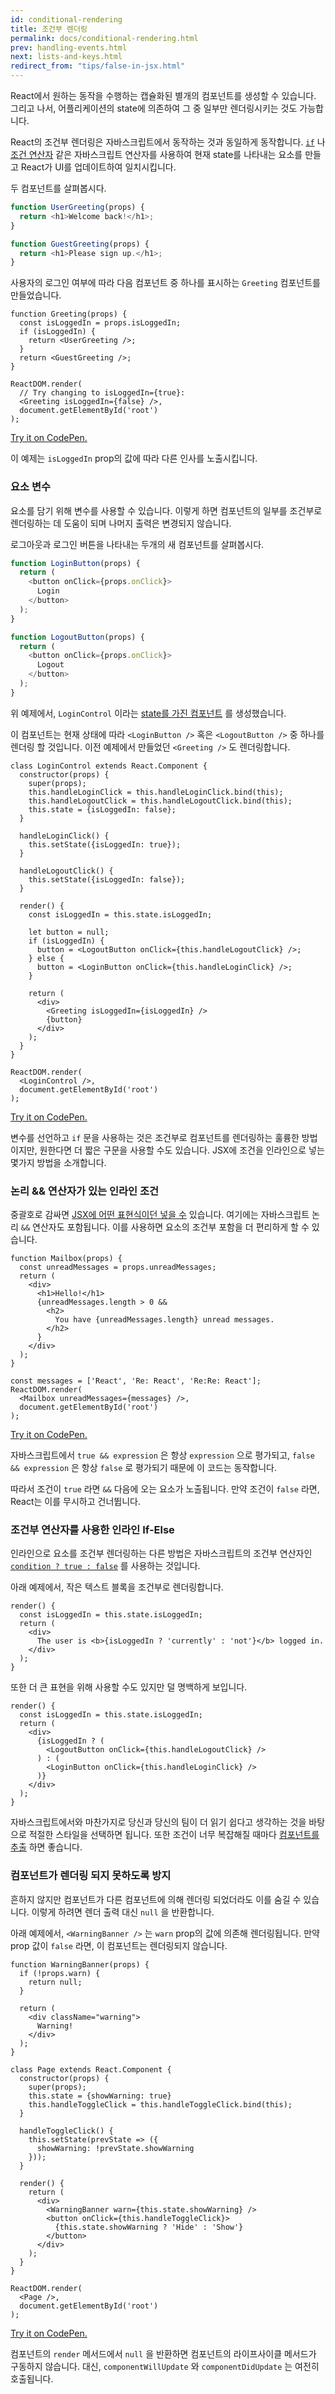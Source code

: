 ```yaml
---
id: conditional-rendering
title: 조건부 렌더링
permalink: docs/conditional-rendering.html
prev: handling-events.html
next: lists-and-keys.html
redirect_from: "tips/false-in-jsx.html"
---
```


React에서 원하는 동작을 수행하는 캡슐화된 별개의 컴포넌트를 생성할 수 있습니다. 그리고 나서, 어플리케이션의 state에 의존하여 그 중 일부만 렌더링시키는 것도 가능합니다.

React의 조건부 렌더링은 자바스크립트에서 동작하는 것과 동일하게 동작합니다. [`if`](https://developer.mozilla.org/en-US/docs/Web/JavaScript/Reference/Statements/if...else) 나 [조건 연산자](https://developer.mozilla.org/en/docs/Web/JavaScript/Reference/Operators/Conditional_Operator) 같은 자바스크립트 연산자를 사용하여 현재 state를 나타내는 요소를 만들고 React가 UI를 업데이트하여 일치시킵니다.

두 컴포넌트를 살펴봅시다.

```js
function UserGreeting(props) {
  return <h1>Welcome back!</h1>;
}

function GuestGreeting(props) {
  return <h1>Please sign up.</h1>;
}
```

사용자의 로그인 여부에 따라 다음 컴포넌트 중 하나를 표시하는 `Greeting` 컴포넌트를 만들었습니다.

```javascript{3-7,11,12}
function Greeting(props) {
  const isLoggedIn = props.isLoggedIn;
  if (isLoggedIn) {
    return <UserGreeting />;
  }
  return <GuestGreeting />;
}

ReactDOM.render(
  // Try changing to isLoggedIn={true}:
  <Greeting isLoggedIn={false} />,
  document.getElementById('root')
);
```

[Try it on CodePen.](https://codepen.io/gaearon/pen/ZpVxNq?editors=0011)

이 예제는 `isLoggedIn` prop의 값에 따라 다른 인사를 노출시킵니다.

### 요소 변수

요소를 담기 위해 변수를 사용할 수 있습니다. 이렇게 하면 컴포넌트의 일부를 조건부로 렌더링하는 데 도움이 되며 나머지 출력은 변경되지 않습니다.

로그아웃과 로그인 버튼을 나타내는 두개의 새 컴포넌트를 살펴봅시다.

```js
function LoginButton(props) {
  return (
    <button onClick={props.onClick}>
      Login
    </button>
  );
}

function LogoutButton(props) {
  return (
    <button onClick={props.onClick}>
      Logout
    </button>
  );
}
```

위 예제에서, `LoginControl` 이라는 [state를 가진 컴포넌트](/docs/state-and-lifecycle.html#adding-local-state-to-a-class) 를 생성했습니다.

이 컴포넌트는 현재 상태에 따라 `<LoginButton />` 혹은 `<LogoutButton />` 중 하나를 렌더링 할 것입니다. 이전 예제에서 만들었던 `<Greeting />` 도 렌더링합니다.

```javascript{20-25,29,30}
class LoginControl extends React.Component {
  constructor(props) {
    super(props);
    this.handleLoginClick = this.handleLoginClick.bind(this);
    this.handleLogoutClick = this.handleLogoutClick.bind(this);
    this.state = {isLoggedIn: false};
  }

  handleLoginClick() {
    this.setState({isLoggedIn: true});
  }

  handleLogoutClick() {
    this.setState({isLoggedIn: false});
  }

  render() {
    const isLoggedIn = this.state.isLoggedIn;

    let button = null;
    if (isLoggedIn) {
      button = <LogoutButton onClick={this.handleLogoutClick} />;
    } else {
      button = <LoginButton onClick={this.handleLoginClick} />;
    }

    return (
      <div>
        <Greeting isLoggedIn={isLoggedIn} />
        {button}
      </div>
    );
  }
}

ReactDOM.render(
  <LoginControl />,
  document.getElementById('root')
);
```

[Try it on CodePen.](https://codepen.io/gaearon/pen/QKzAgB?editors=0010)

변수를 선언하고 `if` 문을 사용하는 것은 조건부로 컴포넌트를 렌더링하는 훌륭한 방법이지만, 원한다면 더 짧은 구문을 사용할 수도 있습니다. JSX에 조건을 인라인으로 넣는 몇가지 방법을 소개합니다.

### 논리 && 연산자가 있는 인라인 조건

중괄호로 감싸면 [JSX에 어떤 표현식이던 넣을 수](/docs/introducing-jsx.html#embedding-expressions-in-jsx) 있습니다. 여기에는 자바스크립트 논리 `&&` 연산자도 포함됩니다. 이를 사용하면 요소의 조건부 포함을 더 편리하게 할 수 있습니다.

```js{6-10}
function Mailbox(props) {
  const unreadMessages = props.unreadMessages;
  return (
    <div>
      <h1>Hello!</h1>
      {unreadMessages.length > 0 &&
        <h2>
          You have {unreadMessages.length} unread messages.
        </h2>
      }
    </div>
  );
}

const messages = ['React', 'Re: React', 'Re:Re: React'];
ReactDOM.render(
  <Mailbox unreadMessages={messages} />,
  document.getElementById('root')
);
```

[Try it on CodePen.](https://codepen.io/gaearon/pen/ozJddz?editors=0010)

자바스크립트에서 `true && expression` 은 항상 `expression` 으로 평가되고, `false && expression` 은 항상 `false` 로 평가되기 때문에 이 코드는 동작합니다.

따라서 조건이 `true` 라면 `&&` 다음에 오는 요소가 노출됩니다. 만약 조건이 `false` 라면, React는 이를 무시하고 건너뜁니다.

### 조건부 연산자를 사용한 인라인 If-Else

인라인으로 요소를 조건부 렌더링하는 다른 방법은 자바스크립트의 조건부 연산자인 [`condition ? true : false`](https://developer.mozilla.org/en/docs/Web/JavaScript/Reference/Operators/Conditional_Operator) 를 사용하는 것입니다.

아래 예제에서, 작은 텍스트 블록을 조건부로 렌더링합니다.

```javascript{5}
render() {
  const isLoggedIn = this.state.isLoggedIn;
  return (
    <div>
      The user is <b>{isLoggedIn ? 'currently' : 'not'}</b> logged in.
    </div>
  );
}
```

또한 더 큰 표현을 위해 사용할 수도 있지만 덜 명백하게 보입니다.

```js{5,7,9}
render() {
  const isLoggedIn = this.state.isLoggedIn;
  return (
    <div>
      {isLoggedIn ? (
        <LogoutButton onClick={this.handleLogoutClick} />
      ) : (
        <LoginButton onClick={this.handleLoginClick} />
      )}
    </div>
  );
}
```

자바스크립트에서와 마찬가지로 당신과 당신의 팀이 더 읽기 쉽다고 생각하는 것을 바탕으로 적절한 스타일을 선택하면 됩니다. 또한 조건이 너무 복잡해질 때마다 [컴포넌트를 추출](/docs/components-and-props.html#extracting-components) 하면 좋습니다.

### 컴포넌트가 렌더링 되지 못하도록 방지

흔하지 않지만 컴포넌트가 다른 컴포넌트에 의해 렌더링 되었더라도 이를 숨길 수 있습니다. 이렇게 하려면 렌더 출력 대신 `null` 을 반환합니다.

아래 예제에서, `<WarningBanner />` 는 `warn` prop의 값에 의존해 렌더링됩니다. 만약 prop 값이 `false` 라면, 이 컴포넌트는 렌더링되지 않습니다.

```javascript{2-4,29}
function WarningBanner(props) {
  if (!props.warn) {
    return null;
  }

  return (
    <div className="warning">
      Warning!
    </div>
  );
}

class Page extends React.Component {
  constructor(props) {
    super(props);
    this.state = {showWarning: true}
    this.handleToggleClick = this.handleToggleClick.bind(this);
  }

  handleToggleClick() {
    this.setState(prevState => ({
      showWarning: !prevState.showWarning
    }));
  }

  render() {
    return (
      <div>
        <WarningBanner warn={this.state.showWarning} />
        <button onClick={this.handleToggleClick}>
          {this.state.showWarning ? 'Hide' : 'Show'}
        </button>
      </div>
    );
  }
}

ReactDOM.render(
  <Page />,
  document.getElementById('root')
);
```

[Try it on CodePen.](https://codepen.io/gaearon/pen/Xjoqwm?editors=0010)

컴포넌트의 `render` 메서드에서 `null` 을 반환하면 컴포넌트의 라이프사이클 메서드가 구동하지 않습니다. 대신, `componentWillUpdate` 와 `componentDidUpdate` 는 여전히 호출됩니다.